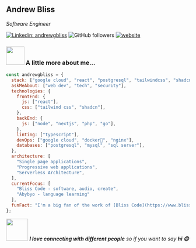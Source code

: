 <h2>Andrew Bliss</h2>
<p><em>Software Engineer</em></p>

[![Linkedin: andrewgbliss](https://img.shields.io/badge/-andrewgbliss-blue?style=flat-square&logo=Linkedin&logoColor=white&link=https://www.linkedin.com/in/andrewgbliss/)](https://www.linkedin.com/in/andrewgbliss/)
![GitHub followers](https://img.shields.io/github/followers/andrewgbliss?label=Follow&style=social)
[![website](https://img.shields.io/badge/Website-46a2f1.svg?&style=flat-square&logo=Google-Chrome&logoColor=white&link=https://www.andrewgbliss.com/)](https://www.andrewgbliss.com/)

### <img src="https://media.giphy.com/media/VgCDAzcKvsR6OM0uWg/giphy.gif" width="50"> A little more about me...

```javascript
const andrewgbliss = {
  stack: ["google cloud", "react", "postgresql", "tailwindcss", "shadcn"]
  askMeAbout: ["web dev", "tech", "security"],
  technologies: {
    frontEnd: {
      js: ["react"],
      css: ["tailwind css", "shadcn"],
    },
    backEnd: {
      js: ["node", "nextjs", "php", "go"],
    },
    linting: ["typescript"],
    devOps: ["google cloud", "docker🐳", "nginx"],
    databases: ["postgresql", "mysql", "sql server"],
  },
  architecture: [
    "Single page applications",
    "Progressive web applications",
    "Serverless Architecture",
  ],
  currentFocus: [
    "Bliss Code - software, audio, create",
    "Abybyo - language learning"
  ],
  funFact: "I'm a big fan of the work of [Bliss Code](https://www.blisscode.dev).",
};
```

<img src="https://media.giphy.com/media/LnQjpWaON8nhr21vNW/giphy.gif" width="60"> <em><b>I love connecting with different people</b> so if you want to say <b>hi 😊</em>

